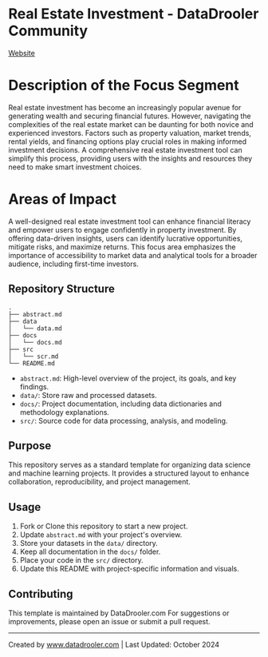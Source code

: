 # Real Estate Investment - DataDrooler Community
[Website](https://real-estate-prediction-app-by-tas.streamlit.app/)

# Description of the Focus Segment 
Real estate investment has become an increasingly popular avenue for generating wealth and securing financial futures. However, navigating the complexities of the real estate market can be daunting for both novice and experienced investors. Factors such as property valuation, market trends, rental yields, and financing options play crucial roles in making informed investment decisions. A comprehensive real estate investment tool can simplify this process, providing users with the insights and resources they need to make smart investment choices.

# Areas of Impact 
A well-designed real estate investment tool can enhance financial literacy and empower users to engage confidently in property investment. By offering data-driven insights, users can identify lucrative opportunities, mitigate risks, and maximize returns. This focus area emphasizes the importance of accessibility to market data and analytical tools for a broader audience, including first-time investors.

## Repository Structure

```
.
├── abstract.md
├── data
│   └── data.md
├── docs
│   └── docs.md
├── src
│   └── scr.md
└── README.md

```

- `abstract.md`: High-level overview of the project, its goals, and key findings.
- `data/`: Store raw and processed datasets.
- `docs/`: Project documentation, including data dictionaries and methodology explanations.
- `src/`: Source code for data processing, analysis, and modeling.

## Purpose

This repository serves as a standard template for organizing data science and machine learning projects. It provides a structured layout to enhance collaboration, reproducibility, and project management.

## Usage

1. Fork or Clone this repository to start a new project.
2. Update `abstract.md` with your project's overview.
3. Store your datasets in the `data/` directory.
4. Keep all documentation in the `docs/` folder.
5. Place your code in the `src/` directory.
6. Update this README with project-specific information and visuals.

## Contributing

This template is maintained by DataDrooler.com 
For suggestions or improvements, please open an issue or submit a pull request.

---
Created by www.datadrooler.com | Last Updated: October 2024
